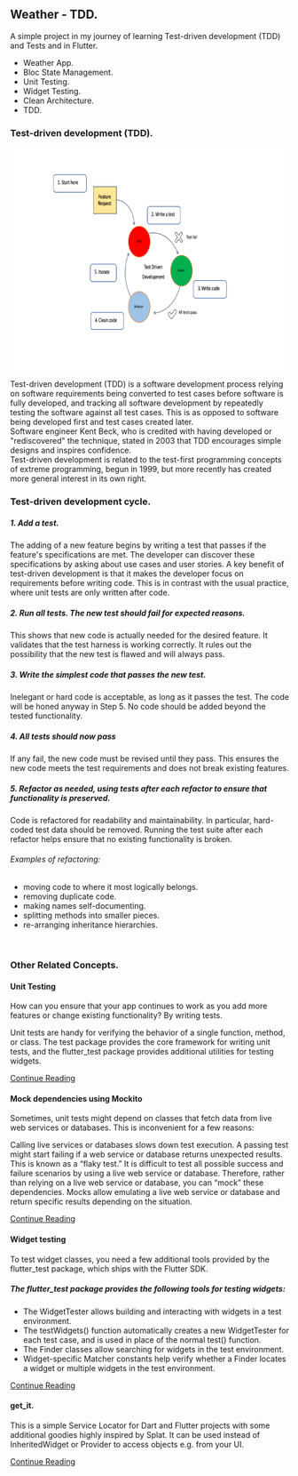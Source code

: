 ## Weather - TDD.

A simple project in my journey of learning Test-driven development (TDD) and Tests and in Flutter.

- Weather App.
- Bloc State Management.
- Unit Testing.
- Widget Testing.
- Clean Architecture.
- TDD.


### Test-driven development (TDD).

<p float="left">
   <img src="https://github.com/mo7amedaliEbaid/weather-TDD/blob/d347e3c95e1aa601b41b1493d25107ca64465786/screenshots/tdd.png" width="670" height="400" />
</p>


Test-driven development (TDD) is a software development process relying on software requirements being converted to test cases before software is fully developed, and tracking all software development by repeatedly testing the software against all test cases. This is as opposed to software being developed first and test cases created later.
<br />
Software engineer Kent Beck, who is credited with having developed or "rediscovered" the technique, stated in 2003 that TDD encourages simple designs and inspires confidence.
<br />
Test-driven development is related to the test-first programming concepts of extreme programming, begun in 1999, but more recently has created more general interest in its own right.
<br />

### Test-driven development cycle.

##### 1. Add a test.
The adding of a new feature begins by writing a test that passes if the feature's specifications are met. The developer can discover these specifications by asking about use cases and user stories. A key benefit of test-driven development is that it makes the developer focus on requirements before writing code. This is in contrast with the usual practice, where unit tests are only written after code.

##### 2. Run all tests. The new test should fail for expected reasons.

This shows that new code is actually needed for the desired feature. It validates that the test harness is working correctly. It rules out the possibility that the new test is flawed and will always pass.

##### 3. Write the simplest code that passes the new test.

Inelegant or hard code is acceptable, as long as it passes the test. The code will be honed anyway in Step 5. No code should be added beyond the tested functionality.

##### 4. All tests should now pass

If any fail, the new code must be revised until they pass. This ensures the new code meets the test requirements and does not break existing features.

##### 5. Refactor as needed, using tests after each refactor to ensure that functionality is preserved.

Code is refactored for readability and maintainability. In particular, hard-coded test data should be removed. Running the test suite after each refactor helps ensure that no existing functionality is broken.

###### Examples of refactoring:
- moving code to where it most logically belongs.
- removing duplicate code.
- making names self-documenting.
- splitting methods into smaller pieces.
- re-arranging inheritance hierarchies.

<br />

### Other Related Concepts.


#### Unit Testing

How can you ensure that your app continues to work as you add more features or change existing functionality? By writing tests.

Unit tests are handy for verifying the behavior of a single function, method, or class. The test package provides the core framework for writing unit tests, and the flutter_test package provides additional utilities for testing widgets.


[Continue Reading](https://docs.flutter.dev/cookbook/testing/unit/introduction)


#### Mock dependencies using Mockito

Sometimes, unit tests might depend on classes that fetch data from live web services or databases. This is inconvenient for a few reasons:

Calling live services or databases slows down test execution.
A passing test might start failing if a web service or database returns unexpected results. This is known as a “flaky test.”
It is difficult to test all possible success and failure scenarios by using a live web service or database.
Therefore, rather than relying on a live web service or database, you can “mock” these dependencies. Mocks allow emulating a live web service or database and return specific results depending on the situation.

[Continue Reading](https://docs.flutter.dev/cookbook/testing/unit/mocking)

#### Widget testing

To test widget classes, you need a few additional tools provided by the flutter_test package, which ships with the Flutter SDK.

##### The flutter_test package provides the following tools for testing widgets:

- The WidgetTester allows building and interacting with widgets in a test environment.
- The testWidgets() function automatically creates a new WidgetTester for each test case, and is used in place of the normal test() function.
- The Finder classes allow searching for widgets in the test environment.
- Widget-specific Matcher constants help verify whether a Finder locates a widget or multiple widgets in the test environment.

[Continue Reading](https://docs.flutter.dev/cookbook/testing/widget/introduction)

#### get_it.
This is a simple Service Locator for Dart and Flutter projects with some additional goodies highly inspired by Splat. It can be used instead of InheritedWidget or Provider to access objects e.g. from your UI.

[Continue Reading](https://pub.dev/packages/get_it)
